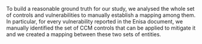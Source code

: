 To build a reasonable ground truth for our study, we analysed the whole set of controls
and vulnerabilities to manually establish a mapping among them. In particular, for
every vulnerability reported in the Enisa document, we manually identified the set of
CCM controls that can be applied to mitigate it and we created a mapping between
these two sets of entities.
